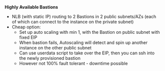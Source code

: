 **Highly Available Bastions**

- NLB (with static IP) routing to 2 Bastions in 2 public subnets/AZs (each of which can connect to the instance on the private subnet)
- Cheap option:
    - Set up auto scaling with min 1, with the Bastion on public subnet with fixed EIP
    - When bastion fails, Autoscaling will detect and spin up another instance on the other public subnet
    - Can use userdata script to take over the EIP, then you can ssh into the newly provisioned bastion
    - However not 100% fault tolerant - downtime possible
